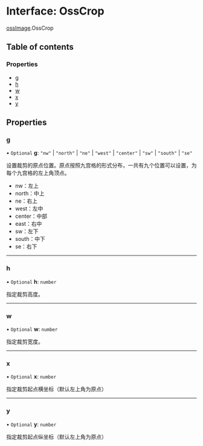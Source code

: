 # Interface: OssCrop

[ossImage](../wiki/ossImage).OssCrop

## Table of contents

### Properties

- [g](../wiki/ossImage.OssCrop#g)
- [h](../wiki/ossImage.OssCrop#h)
- [w](../wiki/ossImage.OssCrop#w)
- [x](../wiki/ossImage.OssCrop#x)
- [y](../wiki/ossImage.OssCrop#y)

## Properties

### g

• `Optional` **g**: ``"nw"`` \| ``"north"`` \| ``"ne"`` \| ``"west"`` \| ``"center"`` \| ``"sw"`` \| ``"south"`` \| ``"se"``

设置裁剪的原点位置。原点按照九宫格的形式分布，一共有九个位置可以设置，为每个九宫格的左上角顶点。
- nw：左上
- north：中上
- ne：右上
- west：左中
- center：中部
- east：右中
- sw：左下
- south：中下
- se：右下

___

### h

• `Optional` **h**: `number`

指定裁剪高度。

___

### w

• `Optional` **w**: `number`

指定裁剪宽度。

___

### x

• `Optional` **x**: `number`

指定裁剪起点横坐标（默认左上角为原点）

___

### y

• `Optional` **y**: `number`

指定裁剪起点纵坐标（默认左上角为原点）
